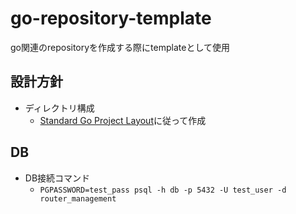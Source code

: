 # go-repository-template

go関連のrepositoryを作成する際にtemplateとして使用

## 設計方針

- ディレクトリ構成
  - [Standard Go Project Layout](https://github.com/golang-standards/project-layout/blob/master/README_ja.md#standard-go-project-layout)に従って作成

## DB

- DB接続コマンド
  - `PGPASSWORD=test_pass psql -h db -p 5432 -U test_user -d router_management`
